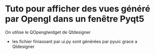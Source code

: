 # Tuto pour afficher des vues généré par Opengl dans un fenêtre Pyqt5

On utilise le QOpenglwidget de Qtdesigner

- les fichier finiassant par  ui.py sont générées par pyuic grace a Qtdesigner
